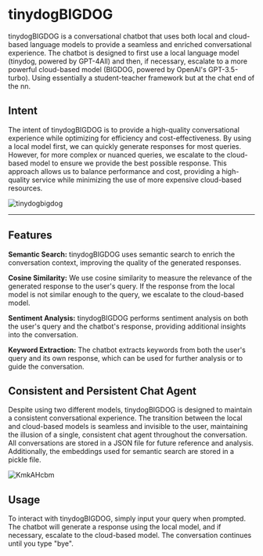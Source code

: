 # tinydogBIGDOG

tinydogBIGDOG is a conversational chatbot that uses both local and cloud-based language models to provide a seamless and enriched conversational experience. The chatbot is designed to first use a local language model (tinydog, powered by GPT-4All) and then, if necessary, escalate to a more powerful cloud-based model (BIGDOG, powered by OpenAI's GPT-3.5-turbo). Using essentially a student-teacher framework but at the chat end of the nn. 

## Intent

The intent of tinydogBIGDOG is to provide a high-quality conversational experience while optimizing for efficiency and cost-effectiveness. By using a local model first, we can quickly generate responses for most queries. However, for more complex or nuanced queries, we escalate to the cloud-based model to ensure we provide the best possible response. This approach allows us to balance performance and cost, providing a high-quality service while minimizing the use of more expensive cloud-based resources.

![tinydogbigdog](https://github.com/EveryOneIsGross/tinydogBIGDOG/assets/23621140/8e63570a-8dae-4754-9871-790907872c1b)

---

## Features

**Semantic Search:** tinydogBIGDOG uses semantic search to enrich the conversation context, improving the quality of the generated responses.

**Cosine Similarity:** We use cosine similarity to measure the relevance of the generated response to the user's query. If the response from the local model is not similar enough to the query, we escalate to the cloud-based model.

**Sentiment Analysis:** tinydogBIGDOG performs sentiment analysis on both the user's query and the chatbot's response, providing additional insights into the conversation.

**Keyword Extraction:** The chatbot extracts keywords from both the user's query and its own response, which can be used for further analysis or to guide the conversation.


## Consistent and Persistent Chat Agent

Despite using two different models, tinydogBIGDOG is designed to maintain a consistent conversational experience. The transition between the local and cloud-based models is seamless and invisible to the user, maintaining the illusion of a single, consistent chat agent throughout the conversation. All conversations are stored in a JSON file for future reference and analysis. Additionally, the embeddings used for semantic search are stored in a pickle file.

![KmkAHcbm](https://github.com/EveryOneIsGross/tinydogBIGDOG/assets/23621140/965be07d-cfb7-4756-8f1d-f12d97f6e2c0)

## Usage

To interact with tinydogBIGDOG, simply input your query when prompted. The chatbot will generate a response using the local model, and if necessary, escalate to the cloud-based model. The conversation continues until you type "bye".
